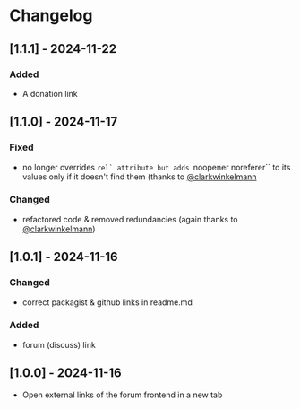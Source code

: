 # Changelog

## [1.1.1] - 2024-11-22
### Added
- A donation link

## [1.1.0] - 2024-11-17
### Fixed
- no longer overrides ``rel` attribute but adds ``noopener noreferer`` to its values only if it doesn't find them (thanks to [@clarkwinkelmann](https://discuss.flarum.org/d/36348-external-links-in-new-tab/2)

### Changed
- refactored code & removed redundancies (again thanks to [@clarkwinkelmann](https://discuss.flarum.org/d/36348-external-links-in-new-tab/2))

## [1.0.1] - 2024-11-16
### Changed
- correct packagist & github links in readme.md

### Added
- forum (discuss) link

## [1.0.0] - 2024-11-16
- Open external links of the forum frontend in a new tab